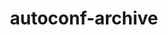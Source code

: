 ---
title: "autoconf-archive"
layout: cache
categories: [package, v0.21.1]
meta: {"versions": ["2023.02.20"], "compilers": ["gcc@=11.1.0", "gcc@=11.4.0", "gcc@=7.3.1", "gcc@=7.5.0", "gcc@=9.4.0", "oneapi@=2023.2.0"], "oss": ["amzn2", "ubuntu18.04", "ubuntu20.04", "ubuntu22.04"], "platforms": ["linux"], "targets": ["aarch64", "neoverse_n1", "neoverse_v1", "ppc64le", "x86_64_v3"], "stacks": ["aws-isc", "aws-isc-aarch64", "data-vis-sdk", "e4s", "e4s-neoverse_v1", "e4s-oneapi", "e4s-power", "radiuss", "root", "tutorial"], "num_specs": 10, "num_specs_by_stack": {"aws-isc-aarch64": 2, "root": 10, "aws-isc": 1, "radiuss": 1, "e4s-neoverse_v1": 1, "e4s-power": 1, "data-vis-sdk": 1, "e4s": 1, "e4s-oneapi": 1, "tutorial": 1}}
spec_details: [{"hash": "yrzatqb2btq6dh3m52l6fpoub3tlxcx2", "compiler": "gcc@=7.3.1", "versions": ["2023.02.20"], "os": "amzn2", "platform": "linux", "target": "aarch64", "variants": ["build_system=autotools"], "stacks": ["aws-isc-aarch64", "root"], "size": "-", "tarball": "https://binaries.spack.io/v0.21.1/build_cache/linux-amzn2-aarch64/gcc-7.3.1/autoconf-archive-2023.02.20/linux-amzn2-aarch64-gcc-7.3.1-autoconf-archive-2023.02.20-yrzatqb2btq6dh3m52l6fpoub3tlxcx2.spack"}, {"hash": "nhhtafg3mo3bcsncrphuvlchpnzffcei", "compiler": "gcc@=7.3.1", "versions": ["2023.02.20"], "os": "amzn2", "platform": "linux", "target": "neoverse_n1", "variants": ["build_system=autotools"], "stacks": ["aws-isc-aarch64", "root"], "size": "-", "tarball": "https://binaries.spack.io/v0.21.1/build_cache/linux-amzn2-neoverse_n1/gcc-7.3.1/autoconf-archive-2023.02.20/linux-amzn2-neoverse_n1-gcc-7.3.1-autoconf-archive-2023.02.20-nhhtafg3mo3bcsncrphuvlchpnzffcei.spack"}, {"hash": "e7lzcqrryi22aatrdlt7lakbieaqzrgu", "compiler": "gcc@=7.3.1", "versions": ["2023.02.20"], "os": "amzn2", "platform": "linux", "target": "x86_64_v3", "variants": ["build_system=autotools"], "stacks": ["root", "aws-isc"], "size": "-", "tarball": "https://binaries.spack.io/v0.21.1/build_cache/linux-amzn2-x86_64_v3/gcc-7.3.1/autoconf-archive-2023.02.20/linux-amzn2-x86_64_v3-gcc-7.3.1-autoconf-archive-2023.02.20-e7lzcqrryi22aatrdlt7lakbieaqzrgu.spack"}, {"hash": "ofzulmmz43xzczhasj65xhtqlt3lr6bs", "compiler": "gcc@=7.5.0", "versions": ["2023.02.20"], "os": "ubuntu18.04", "platform": "linux", "target": "x86_64_v3", "variants": ["build_system=autotools"], "stacks": ["radiuss", "root"], "size": "-", "tarball": "https://binaries.spack.io/v0.21.1/build_cache/linux-ubuntu18.04-x86_64_v3/gcc-7.5.0/autoconf-archive-2023.02.20/linux-ubuntu18.04-x86_64_v3-gcc-7.5.0-autoconf-archive-2023.02.20-ofzulmmz43xzczhasj65xhtqlt3lr6bs.spack"}, {"hash": "2oovyahgsjafsgnc5sxowd4yvwzpoqlf", "compiler": "gcc@=11.4.0", "versions": ["2023.02.20"], "os": "ubuntu20.04", "platform": "linux", "target": "neoverse_v1", "variants": ["build_system=autotools"], "stacks": ["root", "e4s-neoverse_v1"], "size": "-", "tarball": "https://binaries.spack.io/v0.21.1/build_cache/linux-ubuntu20.04-neoverse_v1/gcc-11.4.0/autoconf-archive-2023.02.20/linux-ubuntu20.04-neoverse_v1-gcc-11.4.0-autoconf-archive-2023.02.20-2oovyahgsjafsgnc5sxowd4yvwzpoqlf.spack"}, {"hash": "xxzxl4xr5j2xryd7yh6rs2hqdftq6q6s", "compiler": "gcc@=9.4.0", "versions": ["2023.02.20"], "os": "ubuntu20.04", "platform": "linux", "target": "ppc64le", "variants": ["build_system=autotools"], "stacks": ["e4s-power", "root"], "size": "-", "tarball": "https://binaries.spack.io/v0.21.1/build_cache/linux-ubuntu20.04-ppc64le/gcc-9.4.0/autoconf-archive-2023.02.20/linux-ubuntu20.04-ppc64le-gcc-9.4.0-autoconf-archive-2023.02.20-xxzxl4xr5j2xryd7yh6rs2hqdftq6q6s.spack"}, {"hash": "nqdqd6wjobrsgxzel5ire67cfgpparjm", "compiler": "gcc@=11.1.0", "versions": ["2023.02.20"], "os": "ubuntu20.04", "platform": "linux", "target": "x86_64_v3", "variants": ["build_system=autotools"], "stacks": ["root", "data-vis-sdk"], "size": "-", "tarball": "https://binaries.spack.io/v0.21.1/build_cache/linux-ubuntu20.04-x86_64_v3/gcc-11.1.0/autoconf-archive-2023.02.20/linux-ubuntu20.04-x86_64_v3-gcc-11.1.0-autoconf-archive-2023.02.20-nqdqd6wjobrsgxzel5ire67cfgpparjm.spack"}, {"hash": "wuqc6cvfy3k5di73v6a7q4tj64qtdcra", "compiler": "gcc@=11.4.0", "versions": ["2023.02.20"], "os": "ubuntu20.04", "platform": "linux", "target": "x86_64_v3", "variants": ["build_system=autotools"], "stacks": ["root", "e4s"], "size": "-", "tarball": "https://binaries.spack.io/v0.21.1/build_cache/linux-ubuntu20.04-x86_64_v3/gcc-11.4.0/autoconf-archive-2023.02.20/linux-ubuntu20.04-x86_64_v3-gcc-11.4.0-autoconf-archive-2023.02.20-wuqc6cvfy3k5di73v6a7q4tj64qtdcra.spack"}, {"hash": "2inobmss2rtokseeio6zjv3v6j23zo3m", "compiler": "oneapi@=2023.2.0", "versions": ["2023.02.20"], "os": "ubuntu20.04", "platform": "linux", "target": "x86_64_v3", "variants": ["build_system=autotools"], "stacks": ["e4s-oneapi", "root"], "size": "-", "tarball": "https://binaries.spack.io/v0.21.1/build_cache/linux-ubuntu20.04-x86_64_v3/oneapi-2023.2.0/autoconf-archive-2023.02.20/linux-ubuntu20.04-x86_64_v3-oneapi-2023.2.0-autoconf-archive-2023.02.20-2inobmss2rtokseeio6zjv3v6j23zo3m.spack"}, {"hash": "4wbogd6h4jop5ktv44amjnwgadxs4x7s", "compiler": "gcc@=11.4.0", "versions": ["2023.02.20"], "os": "ubuntu22.04", "platform": "linux", "target": "x86_64_v3", "variants": ["build_system=autotools"], "stacks": ["tutorial", "root"], "size": "-", "tarball": "https://binaries.spack.io/v0.21.1/build_cache/linux-ubuntu22.04-x86_64_v3/gcc-11.4.0/autoconf-archive-2023.02.20/linux-ubuntu22.04-x86_64_v3-gcc-11.4.0-autoconf-archive-2023.02.20-4wbogd6h4jop5ktv44amjnwgadxs4x7s.spack"}]
---